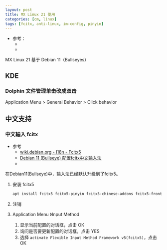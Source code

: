 ```yaml
---
layout: post
title: MX Linux 21 使用
categories: [cm, linux]
tags: [fcitx, anti-linux, im-config, pinyin]
---
```


* 参考： 
  * []()
  * []()



MX Linux 21 基于 Debian 11（Bullseyes）

## KDE

### Dolphin 文件管理单击改成双击

Application Menu \> General Behavior \> Click behavior


## 中文支持

### 中文输入 fcitx

* 参考
  * [wiki.debian.org - I18n - Fcitx5](https://wiki.debian.org/I18n/Fcitx5)
  * [Debian 11 (Bullseye) 配置fcitx中文输入法](https://www.cnblogs.com/Chorder/p/15152515.html)
  * []()


在Debian11(Bullseye)中，输入法已经默认升级到了fcitx5。

1. 安装 fcitx5
    ~~~sh
    apt install fcitx5 fcitx5-pinyin fcitx5-chinese-addons fcitx5-frontend-gtk3 fcitx5-frontend-qt5 fcitx5-module-xorg kde-config-fcitx5 im-config
    ~~~

1. 注销
1. Application Menu 》Input Method
    1. 显示当前配置的对话框，点击 OK
    1. 询问是否要更新配置的对话框，点击 YES
    1. 选择 `activate Flexible Input Method Framework v5(fcitx5)`，点击 OK





